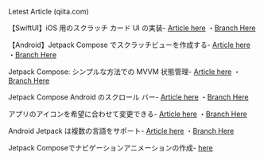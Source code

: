 Letest Article (qiita.com)

【SwiftUI】iOS 用のスクラッチ カード UI の実装- [Article here](https://qiita.com/ihridoydas/items/83380361c60d2fee8cf6)
・[Branch Here](https://github.com/ihridoydas/ScratchCard_iOS)

【Android】Jetpack Compose でスクラッチビューを作成する- [Article here](https://qiita.com/ihridoydas/items/8db6e5023fbfa2031274)
・[Branch Here](https://github.com/ihridoydas/AndroidBlog/tree/blog1/ScratchCard)

Jetpack Compose: シンプルな方法での MVVM 状態管理- [Article here](https://qiita.com/ihridoydas/items/5abbe81322a0a24fcb01)
・[Branch Here](https://github.com/ihridoydas/AndroidBlog/tree/blog1/MVVM_State_management)

Jetpack Compose Android のスクロール バー- [Article here](https://qiita.com/ihridoydas/items/667cebb8b177fdaf3203)
・[Branch Here](https://github.com/ihridoydas/AndroidBlog/tree/blog1/LazyColumnScrollBar)

アプリのアイコンを希望に合わせて変更できる- [Article here](https://qiita.com/ihridoydas/items/76a30c190eef806ab0e2)
・[Branch Here](https://github.com/ihridoydas/AndroidBlog/tree/blog1/AppIconChange)

Android Jetpack は複数の言語をサポート- [Article here](https://qiita.com/ihridoydas/items/68608041202315cb7268)
・[Branch Here](https://github.com/ihridoydas/AndroidBlog/tree/blog1/multiLanguage)

Jetpack Composeでナビゲーションアニメーションの作成- [here](https://qiita.com/ihridoydas/items/e97bb646e9affaf27e23)
